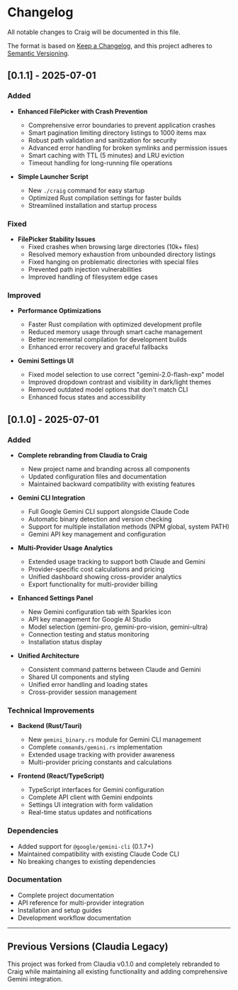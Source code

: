 # Changelog

All notable changes to Craig will be documented in this file.

The format is based on [Keep a Changelog](https://keepachangelog.com/en/1.0.0/),
and this project adheres to [Semantic Versioning](https://semver.org/spec/v2.0.0.html).

## [0.1.1] - 2025-07-01

### Added
- **Enhanced FilePicker with Crash Prevention**
  - Comprehensive error boundaries to prevent application crashes
  - Smart pagination limiting directory listings to 1000 items max
  - Robust path validation and sanitization for security
  - Advanced error handling for broken symlinks and permission issues
  - Smart caching with TTL (5 minutes) and LRU eviction
  - Timeout handling for long-running file operations

- **Simple Launcher Script**
  - New `./craig` command for easy startup
  - Optimized Rust compilation settings for faster builds
  - Streamlined installation and startup process

### Fixed
- **FilePicker Stability Issues**
  - Fixed crashes when browsing large directories (10k+ files)
  - Resolved memory exhaustion from unbounded directory listings
  - Fixed hanging on problematic directories with special files
  - Prevented path injection vulnerabilities
  - Improved handling of filesystem edge cases

### Improved
- **Performance Optimizations**
  - Faster Rust compilation with optimized development profile
  - Reduced memory usage through smart cache management
  - Better incremental compilation for development builds
  - Enhanced error recovery and graceful fallbacks

- **Gemini Settings UI**
  - Fixed model selection to use correct "gemini-2.0-flash-exp" model
  - Improved dropdown contrast and visibility in dark/light themes
  - Removed outdated model options that don't match CLI
  - Enhanced focus states and accessibility

## [0.1.0] - 2025-07-01

### Added
- **Complete rebranding from Claudia to Craig**
  - New project name and branding across all components
  - Updated configuration files and documentation
  - Maintained backward compatibility with existing features

- **Gemini CLI Integration**
  - Full Google Gemini CLI support alongside Claude Code
  - Automatic binary detection and version checking
  - Support for multiple installation methods (NPM global, system PATH)
  - Gemini API key management and configuration

- **Multi-Provider Usage Analytics**
  - Extended usage tracking to support both Claude and Gemini
  - Provider-specific cost calculations and pricing
  - Unified dashboard showing cross-provider analytics
  - Export functionality for multi-provider billing

- **Enhanced Settings Panel**
  - New Gemini configuration tab with Sparkles icon
  - API key management for Google AI Studio
  - Model selection (gemini-pro, gemini-pro-vision, gemini-ultra)
  - Connection testing and status monitoring
  - Installation status display

- **Unified Architecture**
  - Consistent command patterns between Claude and Gemini
  - Shared UI components and styling
  - Unified error handling and loading states
  - Cross-provider session management

### Technical Improvements
- **Backend (Rust/Tauri)**
  - New `gemini_binary.rs` module for Gemini CLI management
  - Complete `commands/gemini.rs` implementation
  - Extended usage tracking with provider awareness
  - Multi-provider pricing constants and calculations

- **Frontend (React/TypeScript)**
  - TypeScript interfaces for Gemini configuration
  - Complete API client with Gemini endpoints
  - Settings UI integration with form validation
  - Real-time status updates and notifications

### Dependencies
- Added support for `@google/gemini-cli` (0.1.7+)
- Maintained compatibility with existing Claude Code CLI
- No breaking changes to existing dependencies

### Documentation
- Complete project documentation
- API reference for multi-provider integration
- Installation and setup guides
- Development workflow documentation

---

## Previous Versions (Claudia Legacy)

This project was forked from Claudia v0.1.0 and completely rebranded to Craig while maintaining all existing functionality and adding comprehensive Gemini integration.